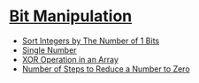 # [Bit Manipulation](https://leetcode.com/tag/bit-manipulation/)
-   [Sort Integers by The Number of 1 Bits](https://leetcode.com/problems/sort-integers-by-the-number-of-1-bits/)
-   [Single Number](https://leetcode.com/problems/single-number/)
-   [XOR Operation in an Array](https://leetcode.com/problems/xor-operation-in-an-array/)
-   [Number of Steps to Reduce a Number to Zero](https://leetcode.com/problems/number-of-steps-to-reduce-a-number-to-zero/)
